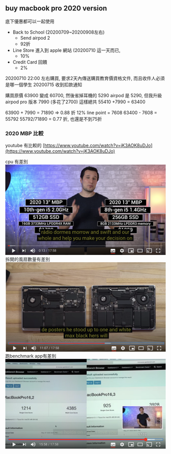 
## buy macbook pro 2020 version

底下優惠都可以一起使用
* Back to School (20200709~20200908左右)
   * Send airpod 2  
   * 92折 
* Line Store 進入到 apple 網站 (20200710 這一天而已, 
    * 10%
* Credit Card 回饋
    * 2%

20200710 22:00 左右購買, 要求2天內傳送購買教育價資格文件, 而且收件人必須是哪一個學生
20200715 收到扣款通知

購買原價 63900 變成 60700, 然後省掉耳機的 5290
airpod 是 5290, 但我升級airpod pro 版本 7990 (多花了2700)
這樣總共 55410 +7990 = 63400

63900 + 7990 = 71890 => 0.88 折
12% line point = 7608
63400 - 7608 =  55792 
55792/71890 = 0.77 折, 也還是不到75折

### 2020 MBP 比較

youtube 有比較的
[https://www.youtube.com/watch?v=jK3AOK8uDJo](https://www.youtube.com/watch?v=jK3AOK8uDJo)

cpu 有差別
![mbp2020_compare](./macbookpro/mbp2020_compare.png)
拆開的風扇數量有差別
![mbp2020_fan](./macbookpro/mbp2020_fan.png)
跑benchmark app有差別
![mbp2020_benchmark](./macbookpro/mbp2020_benchmark.png)

<!--stackedit_data:
eyJoaXN0b3J5IjpbLTE2Nzg2NjcyOTEsNDc4MTY1OTA4LC01Nj
czNTkxMTJdfQ==
-->